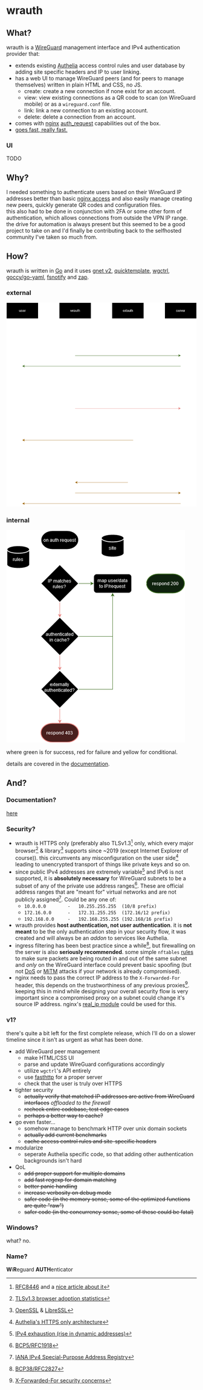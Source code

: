 # wrauth

## What?

wrauth is a [WireGuard](https://www.wireguard.com/) management interface and IPv4 authentication provider that:

- extends existing [Authelia](https://www.authelia.com/) access control rules and user database by adding site specific headers and IP to user linking.
- has a web UI to manage WireGuard peers (and for peers to manage themselves) written in plain HTML and CSS, no JS.
    - create: create a new connection if none exist for an account.
    - view: view existing connections as a QR code to scan (on WireGuard mobile) or as a `wireguard.conf` file.
    - link: link a new connection to an existing account.
    - delete: delete a connection from an account.
- comes with [nginx](https://nginx.org/) [auth_request](https://nginx.org/en/docs/http/ngx_http_auth_request_module.html) capabilities out of the box.
- [goes fast, really fast.](docs/bench.md)

### UI

TODO

## Why?

I needed something to authenticate users based on their WireGuard IP addresses better than basic [nginx access](https://nginx.org/en/docs/http/ngx_http_access_module.html) and also easily manage creating new peers, quickly generate QR codes and configuration files.  
this also had to be done in conjunction with 2FA or some other form of authentication, which allows connections from outside the VPN IP range.  
the drive for automation is always present but this seemed to be a good project to take on and I'd finally be contributing back to the selfhosted community I've taken so much from.  

## How?

wrauth is written in [Go](https://go.dev/) and it uses [gnet v2](https://github.com/panjf2000/gnet), [quicktemplate](https://github.com/valyala/quicktemplate), [wgctrl](https://pkg.go.dev/golang.zx2c4.com/wireguard/wgctrl), [goccy/go-yaml](https://github.com/goccy/go-yaml), [fsnotify](https://github.com/fsnotify/fsnotify) and [zap](https://github.com/uber-go/zap).

### external

![auth_flow](docs/media/wrauth_flow.png)

### internal

![internal_flow](docs/media/wrauth_internal.png)

where green is for success, red for failure and yellow for conditional.  

details are covered in the [documentation](#documentation).

## And?

### Documentation?

[here](docs/README.md)

### Security?

- wrauth is HTTPS only (preferably also TLSv1.3[^a] only, which every major browser[^b] & library[^c] supports since ~2019 (except Internet Explorer of course)). this circumvents any misconfiguration on the user side[^d] leading to unencrypted transport of things like private keys and so on.
- since public IPv4 addresses are extremely variable[^1] and IPv6 is not supported, it is **absolutely necessary** for WireGuard subnets to be a subset of any of the private use address ranges[^2]. These are official address ranges that are "meant for" virtual networks and are not publicly assigned[^3]. Could be any one of:
    - `10.0.0.0        -   10.255.255.255  (10/8 prefix)`
    - `172.16.0.0      -   172.31.255.255  (172.16/12 prefix)`
    - `192.168.0.0     -   192.168.255.255 (192.168/16 prefix)`
- wrauth provides **host authentication, not user authentication**. it is **not meant** to be the only authentication step in your security flow, it was created and will always be an *addon* to services like Authelia.
- ingress filtering has been best practice since a while[^4], but firewalling on the server is also **seriously recommended**. some simple `nftables` [rules](docs/firewall.md) to make sure packets are being routed in and out of the same subnet and *only* on the WireGuard interface could prevent basic spoofing (but not [DoS](https://en.wikipedia.org/wiki/Denial-of-service_attack) or [MiTM](https://en.wikipedia.org/wiki/Man-in-the-middle_attack) attacks if your network is already compromised).
- nginx needs to pass the correct IP address to the `X-Forwarded-For` header, this depends on the trustworthiness of any previous proxies[^5]. keeping this in mind while designing your overall security flow is very important since a compromised proxy on a subnet could change it's source IP address. nginx's [real_ip module](https://nginx.org/en/docs/http/ngx_http_realip_module.html) could be used for this.

### v1?

there's quite a bit left for the first complete release, which I'll do on a slower timeline since it isn't as urgent as what has been done.

- add WireGuard peer management
    - make HTML/CSS UI 
    - parse and update WireGuard configurations accordingly
    - utilize `wgctrl`'s API entirely
    - use [fasthttp](https://github.com/valyala/fasthttp) for a proper server
    - check that the user is truly over HTTPS
- tighter security
    - ~~actually verify that matched IP addresses are active from WireGuard interfaces~~ *offloaded to the firewall*
    - ~~recheck entire codebase, test edge cases~~
    - ~~perhaps a better way to cache?~~
- go even faster...
    - somehow manage to benchmark HTTP over unix domain sockets
    - ~~actually add current benchmarks~~
    - ~~cache access control rules and site-specific headers~~
- modularize
    - seperate Authelia specific code, so that adding other authentication backgrounds isn't hard
- QoL
    - ~~add proper support for multiple domains~~
    - ~~add fast regexp for domain matching~~
    - ~~better panic handling~~
    - ~~increase verbosity on debug mode~~
    - ~~safer code (in the memory sense, some of the optimized functions are quite "raw")~~
    - ~~safer code (in the concurrency sense, some of these could be fatal)~~

### Windows?

what? no.

### Name?

**W**i**R**eguard **AUTH**enticator


[^a]: [RFC8446](https://www.rfc-editor.org/rfc/rfc8446.html) and a [nice article about it](https://blog.cloudflare.com/rfc-8446-aka-tls-1-3/)
[^b]: [TLSv1.3 browser adoption statistics](https://caniuse.com/tls1-3)
[^c]: [OpenSSL](https://wiki.openssl.org/index.php/TLS1.3) & [LibreSSL](https://ftp.openbsd.org/pub/OpenBSD/LibreSSL/libressl-3.1.1-relnotes.txt)
[^d]: [Authelia's HTTPS only architecture](https://www.authelia.com/overview/prologue/architecture/#httphttps)
[^1]: [IPv4 exhaustion (rise in dynamic addresses)](https://en.wikipedia.org/wiki/IPv4_address_exhaustion)
[^2]: [BCP5/RFC1918](https://www.rfc-editor.org/rfc/rfc1918.html)
[^3]: [IANA IPv4 Special-Purpose Address Registry](https://www.iana.org/assignments/iana-ipv4-special-registry/iana-ipv4-special-registry.xhtml)
[^4]: [BCP38/RFC2827](https://www.rfc-editor.org/rfc/rfc2827.html)
[^5]: [X-Forwarded-For security concerns](https://developer.mozilla.org/en-US/docs/Web/HTTP/Headers/X-Forwarded-For#security_and_privacy_concerns)